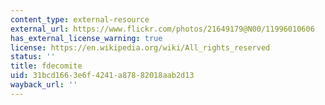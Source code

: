 ```yaml
---
content_type: external-resource
external_url: https://www.flickr.com/photos/21649179@N00/11996010606
has_external_license_warning: true
license: https://en.wikipedia.org/wiki/All_rights_reserved
status: ''
title: fdecomite
uid: 31bcd166-3e6f-4241-a878-82018aab2d13
wayback_url: ''
---
```

